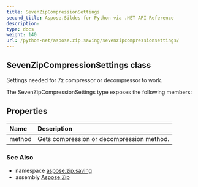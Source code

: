```yaml
---
title: SevenZipCompressionSettings
second_title: Aspose.Sildes for Python via .NET API Reference
description: 
type: docs
weight: 140
url: /python-net/aspose.zip.saving/sevenzipcompressionsettings/
---
```


## SevenZipCompressionSettings class

Settings needed for 7z compressor or decompressor to work.

The SevenZipCompressionSettings type exposes the following members:
## Properties
| Name | Description |
| :- | :- |
|method|Gets compression or decompression method.|

### See Also

* namespace [aspose.zip.saving](/zip/python-net/aspose.zip.saving/)
* assembly [Aspose.Zip](/zip/python-net/)

